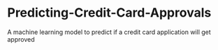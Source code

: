 # Predicting-Credit-Card-Approvals
A machine learning model to predict if a credit card application will get approved
